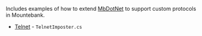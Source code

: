 Includes examples of how to extend [MbDotNet](https://github.com/mattherman/MbDotNet) to support custom protocols in Mountebank.

* [Telnet](https://github.com/telekom/mb-netmgmt) - `TelnetImposter.cs`
